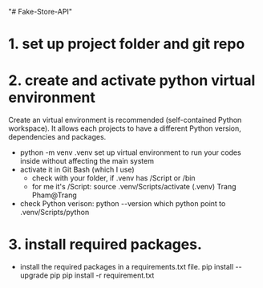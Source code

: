 "# Fake-Store-API" 
# 1. set up project folder and git repo
# 2. create and activate python virtual environment
Create an virtual environment is recommended (self-contained Python workspace). It allows each projects to have a different Python version, dependencies and packages.
-	python -m venv .venv
set up virtual environment to run your codes inside without affecting the main system
-	activate it in Git Bash (which I use)
	- check with your folder, if .venv has /Script or /bin
	- for me it's /Script: source .venv/Scripts/activate
		(.venv)
		Trang Pham@Trang
- check Python verison: 
	python --version
	which python
	point to .venv/Scripts/python
# 3. install required packages.
- install the required packages in a requirements.txt file.
	pip install --upgrade pip
	pip install -r requirement.txt
	

